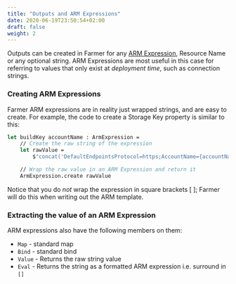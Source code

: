 ```yaml
---
title: "Outputs and ARM Expressions"
date: 2020-06-19T23:50:54+02:00
draft: false
weight: 2
---
```


Outputs can be created in Farmer for any [ARM Expression](../../api-overview/expressions), Resource Name or any optional string. ARM Expressions are most useful in this case for referring to values that only exist at *deployment time*, such as connection strings.

###

### Creating ARM Expressions
Farmer ARM expressions are in reality just wrapped strings, and are easy to create. For example, the code to create a Storage Key property  is similar to this:

```fsharp
let buildKey accountName : ArmExpression =
    // Create the raw string of the expression
    let rawValue =
        $"concat('DefaultEndpointsProtocol=https;AccountName={accountName};AccountKey=', listKeys('{accountName}', '2022-05-01').keys[0].value)"

    // Wrap the raw value in an ARM Expression and return it
    ArmExpression.create rawValue
```

Notice that you do *not* wrap the expression in square brackets [ ]; Farmer will do this when writing out the ARM template.

### Extracting the value of an ARM Expression
ARM expressions also have the following members on them:
* `Map` - standard map
* `Bind` - standard bind
* `Value` - Returns the raw string value
* `Eval` - Returns the string as a formatted ARM expression i.e. surround in `[]`
